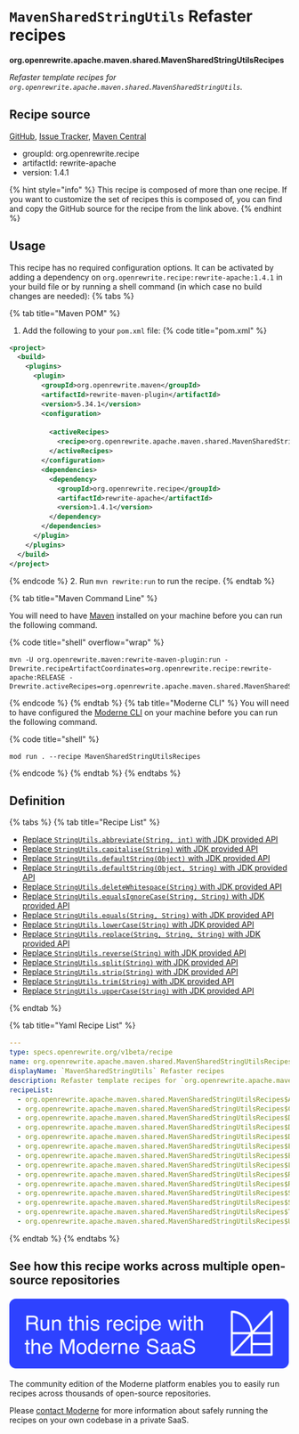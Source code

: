 # `MavenSharedStringUtils` Refaster recipes

**org.openrewrite.apache.maven.shared.MavenSharedStringUtilsRecipes**

_Refaster template recipes for `org.openrewrite.apache.maven.shared.MavenSharedStringUtils`._

## Recipe source

[GitHub](https://github.com/openrewrite/rewrite-apache/blob/main/src/main/java/org/openrewrite/apache/maven/shared/MavenSharedStringUtils.java), [Issue Tracker](https://github.com/openrewrite/rewrite-apache/issues), [Maven Central](https://central.sonatype.com/artifact/org.openrewrite.recipe/rewrite-apache/1.4.1/jar)

* groupId: org.openrewrite.recipe
* artifactId: rewrite-apache
* version: 1.4.1

{% hint style="info" %}
This recipe is composed of more than one recipe. If you want to customize the set of recipes this is composed of, you can find and copy the GitHub source for the recipe from the link above.
{% endhint %}

## Usage

This recipe has no required configuration options. It can be activated by adding a dependency on `org.openrewrite.recipe:rewrite-apache:1.4.1` in your build file or by running a shell command (in which case no build changes are needed): 
{% tabs %}

{% tab title="Maven POM" %}
1. Add the following to your `pom.xml` file:
{% code title="pom.xml" %}
```xml
<project>
  <build>
    <plugins>
      <plugin>
        <groupId>org.openrewrite.maven</groupId>
        <artifactId>rewrite-maven-plugin</artifactId>
        <version>5.34.1</version>
        <configuration>
          
          <activeRecipes>
            <recipe>org.openrewrite.apache.maven.shared.MavenSharedStringUtilsRecipes</recipe>
          </activeRecipes>
        </configuration>
        <dependencies>
          <dependency>
            <groupId>org.openrewrite.recipe</groupId>
            <artifactId>rewrite-apache</artifactId>
            <version>1.4.1</version>
          </dependency>
        </dependencies>
      </plugin>
    </plugins>
  </build>
</project>
```
{% endcode %}
2. Run `mvn rewrite:run` to run the recipe.
{% endtab %}

{% tab title="Maven Command Line" %}

You will need to have [Maven](https://maven.apache.org/download.cgi) installed on your machine before you can run the following command.

{% code title="shell" overflow="wrap" %}
```shell
mvn -U org.openrewrite.maven:rewrite-maven-plugin:run -Drewrite.recipeArtifactCoordinates=org.openrewrite.recipe:rewrite-apache:RELEASE -Drewrite.activeRecipes=org.openrewrite.apache.maven.shared.MavenSharedStringUtilsRecipes 
```
{% endcode %}
{% endtab %}
{% tab title="Moderne CLI" %}
You will need to have configured the [Moderne CLI](https://docs.moderne.io/moderne-cli/cli-intro) on your machine before you can run the following command.

{% code title="shell" %}
```shell
mod run . --recipe MavenSharedStringUtilsRecipes
```
{% endcode %}
{% endtab %}
{% endtabs %}

## Definition

{% tabs %}
{% tab title="Recipe List" %}
* [Replace `StringUtils.abbreviate(String, int)` with JDK provided API](../../../apache/maven/shared/mavensharedstringutilsrecipes$abbreviaterecipe.md)
* [Replace `StringUtils.capitalise(String)` with JDK provided API](../../../apache/maven/shared/mavensharedstringutilsrecipes$capitaliserecipe.md)
* [Replace `StringUtils.defaultString(Object)` with JDK provided API](../../../apache/maven/shared/mavensharedstringutilsrecipes$defaultstringrecipe.md)
* [Replace `StringUtils.defaultString(Object, String)` with JDK provided API](../../../apache/maven/shared/mavensharedstringutilsrecipes$defaultstringfallbackrecipe.md)
* [Replace `StringUtils.deleteWhitespace(String)` with JDK provided API](../../../apache/maven/shared/mavensharedstringutilsrecipes$deletewhitespacerecipe.md)
* [Replace `StringUtils.equalsIgnoreCase(String, String)` with JDK provided API](../../../apache/maven/shared/mavensharedstringutilsrecipes$equalsignorecaserecipe.md)
* [Replace `StringUtils.equals(String, String)` with JDK provided API](../../../apache/maven/shared/mavensharedstringutilsrecipes$equalsrecipe.md)
* [Replace `StringUtils.lowerCase(String)` with JDK provided API](../../../apache/maven/shared/mavensharedstringutilsrecipes$lowercaserecipe.md)
* [Replace `StringUtils.replace(String, String, String)` with JDK provided API](../../../apache/maven/shared/mavensharedstringutilsrecipes$replacerecipe.md)
* [Replace `StringUtils.reverse(String)` with JDK provided API](../../../apache/maven/shared/mavensharedstringutilsrecipes$reverserecipe.md)
* [Replace `StringUtils.split(String)` with JDK provided API](../../../apache/maven/shared/mavensharedstringutilsrecipes$splitrecipe.md)
* [Replace `StringUtils.strip(String)` with JDK provided API](../../../apache/maven/shared/mavensharedstringutilsrecipes$striprecipe.md)
* [Replace `StringUtils.trim(String)` with JDK provided API](../../../apache/maven/shared/mavensharedstringutilsrecipes$trimrecipe.md)
* [Replace `StringUtils.upperCase(String)` with JDK provided API](../../../apache/maven/shared/mavensharedstringutilsrecipes$uppercaserecipe.md)

{% endtab %}

{% tab title="Yaml Recipe List" %}
```yaml
---
type: specs.openrewrite.org/v1beta/recipe
name: org.openrewrite.apache.maven.shared.MavenSharedStringUtilsRecipes
displayName: `MavenSharedStringUtils` Refaster recipes
description: Refaster template recipes for `org.openrewrite.apache.maven.shared.MavenSharedStringUtils`.
recipeList:
  - org.openrewrite.apache.maven.shared.MavenSharedStringUtilsRecipes$AbbreviateRecipe
  - org.openrewrite.apache.maven.shared.MavenSharedStringUtilsRecipes$CapitaliseRecipe
  - org.openrewrite.apache.maven.shared.MavenSharedStringUtilsRecipes$DefaultStringRecipe
  - org.openrewrite.apache.maven.shared.MavenSharedStringUtilsRecipes$DefaultStringFallbackRecipe
  - org.openrewrite.apache.maven.shared.MavenSharedStringUtilsRecipes$DeleteWhitespaceRecipe
  - org.openrewrite.apache.maven.shared.MavenSharedStringUtilsRecipes$EqualsIgnoreCaseRecipe
  - org.openrewrite.apache.maven.shared.MavenSharedStringUtilsRecipes$EqualsRecipe
  - org.openrewrite.apache.maven.shared.MavenSharedStringUtilsRecipes$LowercaseRecipe
  - org.openrewrite.apache.maven.shared.MavenSharedStringUtilsRecipes$ReplaceRecipe
  - org.openrewrite.apache.maven.shared.MavenSharedStringUtilsRecipes$ReverseRecipe
  - org.openrewrite.apache.maven.shared.MavenSharedStringUtilsRecipes$SplitRecipe
  - org.openrewrite.apache.maven.shared.MavenSharedStringUtilsRecipes$StripRecipe
  - org.openrewrite.apache.maven.shared.MavenSharedStringUtilsRecipes$TrimRecipe
  - org.openrewrite.apache.maven.shared.MavenSharedStringUtilsRecipes$UppercaseRecipe

```
{% endtab %}
{% endtabs %}

## See how this recipe works across multiple open-source repositories

[![Moderne Link Image](/.gitbook/assets/ModerneRecipeButton.png)](https://app.moderne.io/recipes/org.openrewrite.apache.maven.shared.MavenSharedStringUtilsRecipes)

The community edition of the Moderne platform enables you to easily run recipes across thousands of open-source repositories.

Please [contact Moderne](https://moderne.io/product) for more information about safely running the recipes on your own codebase in a private SaaS.
